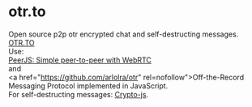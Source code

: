 # otr.to
Open source p2p otr encrypted chat and self-destructing messages. <a href="https://otr.to">OTR.TO</a>
<br>Use:<br>
<a href="https://github.com/peers/peerjs" rel="nofollow">PeerJS: Simple peer-to-peer with WebRTC</a><br>
and<br>
<a href="https://github.com/arlolra/otr" rel=nofollow">Off-the-Record Messaging Protocol implemented in JavaScript</a>.
<br>For self-destructing messages: <a href="https://code.google.com/p/crypto-js/" rel="nofollow">Crypto-js</a>.
